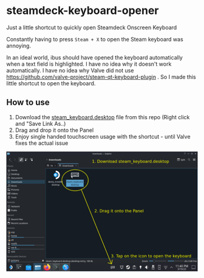 # steamdeck-keyboard-opener
Just a little shortcut to quickly open Steamdeck Onscreen Keyboard

Constantly having to press `Steam + X` to open the Steam keyboard was annoying.

In an ideal world, ibus should have opened the keyboard automatically when a text field is highlighted.
I have no idea why it doesn't work automatically. I have no idea why Valve did not use https://github.com/valve-project/steam-qt-keyboard-plugin .
So I made this little shortcut to open the keyboard.

## How to use
1) Download the [steam_keyboard.desktop](https://raw.githubusercontent.com/saidinesh5/steamdeck-keyboard-opener/master/steam_keyboard.desktop) file from this repo (Right click and "Save Link As..)
2) Drag and drop it onto the Panel
3) Enjoy single handed touchscreen usage with the shortcut - until Valve fixes the actual issue

![Instructions](Screenshot.png)
